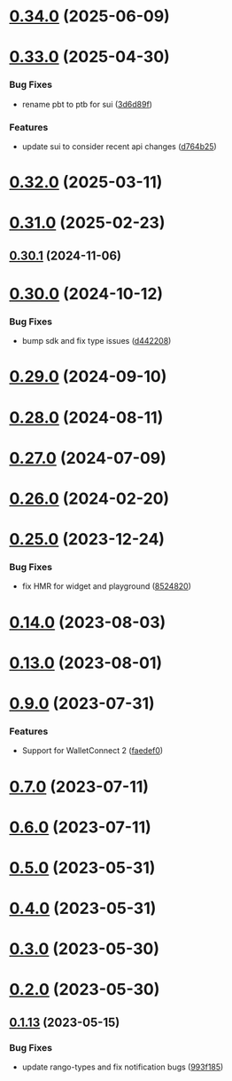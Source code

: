 # [0.34.0](https://github.com/rango-exchange/rango-client/compare/signer-cosmos@0.33.0...signer-cosmos@0.34.0) (2025-06-09)



# [0.33.0](https://github.com/rango-exchange/rango-client/compare/signer-cosmos@0.32.0...signer-cosmos@0.33.0) (2025-04-30)


### Bug Fixes

* rename pbt to ptb for sui ([3d6d89f](https://github.com/rango-exchange/rango-client/commit/3d6d89f2265766607a15d61e0df92643fb33072b))


### Features

* update sui to consider recent api changes ([d764b25](https://github.com/rango-exchange/rango-client/commit/d764b2501df9bb295f63cdbc0b05acd4a3abb4b9))



# [0.32.0](https://github.com/rango-exchange/rango-client/compare/signer-cosmos@0.31.0...signer-cosmos@0.32.0) (2025-03-11)



# [0.31.0](https://github.com/rango-exchange/rango-client/compare/signer-cosmos@0.30.1...signer-cosmos@0.31.0) (2025-02-23)



## [0.30.1](https://github.com/rango-exchange/rango-client/compare/signer-cosmos@0.30.0...signer-cosmos@0.30.1) (2024-11-06)



# [0.30.0](https://github.com/rango-exchange/rango-client/compare/signer-cosmos@0.29.0...signer-cosmos@0.30.0) (2024-10-12)


### Bug Fixes

* bump sdk and fix type issues ([d442208](https://github.com/rango-exchange/rango-client/commit/d4422083bf5dd27d5f509ce1db7f9560d05428c8))



# [0.29.0](https://github.com/rango-exchange/rango-client/compare/signer-cosmos@0.28.0...signer-cosmos@0.29.0) (2024-09-10)



# [0.28.0](https://github.com/rango-exchange/rango-client/compare/signer-cosmos@0.27.0...signer-cosmos@0.28.0) (2024-08-11)



# [0.27.0](https://github.com/rango-exchange/rango-client/compare/signer-cosmos@0.26.0...signer-cosmos@0.27.0) (2024-07-09)



# [0.26.0](https://github.com/rango-exchange/rango-client/compare/signer-cosmos@0.25.0...signer-cosmos@0.26.0) (2024-02-20)



# [0.25.0](https://github.com/rango-exchange/rango-client/compare/signer-cosmos@0.23.0...signer-cosmos@0.25.0) (2023-12-24)


### Bug Fixes

* fix HMR for widget and playground ([8524820](https://github.com/rango-exchange/rango-client/commit/8524820f10cf0b8921f3db0c4f620ff98daa4103))



# [0.14.0](https://github.com/rango-exchange/rango-client/compare/signer-cosmos@0.13.0...signer-cosmos@0.14.0) (2023-08-03)



# [0.13.0](https://github.com/rango-exchange/rango-client/compare/signer-cosmos@0.12.0...signer-cosmos@0.13.0) (2023-08-01)



# [0.9.0](https://github.com/rango-exchange/rango-client/compare/signer-cosmos@0.8.0...signer-cosmos@0.9.0) (2023-07-31)


### Features

* Support for WalletConnect 2 ([faedef0](https://github.com/rango-exchange/rango-client/commit/faedef0b5e6fc3c5ef881cbbe4ec05334cc1c910))



# [0.7.0](https://github.com/rango-exchange/rango-client/compare/signer-cosmos@0.6.0...signer-cosmos@0.7.0) (2023-07-11)



# [0.6.0](https://github.com/rango-exchange/rango-client/compare/signer-cosmos@0.5.0...signer-cosmos@0.6.0) (2023-07-11)



# [0.5.0](https://github.com/rango-exchange/rango-client/compare/signer-cosmos@0.4.0...signer-cosmos@0.5.0) (2023-05-31)



# [0.4.0](https://github.com/rango-exchange/rango-client/compare/signer-cosmos@0.3.0...signer-cosmos@0.4.0) (2023-05-31)



# [0.3.0](https://github.com/rango-exchange/rango-client/compare/signer-cosmos@0.2.0...signer-cosmos@0.3.0) (2023-05-30)



# [0.2.0](https://github.com/rango-exchange/rango-client/compare/signer-cosmos@0.1.14...signer-cosmos@0.2.0) (2023-05-30)



## [0.1.13](https://github.com/rango-exchange/rango-client/compare/signer-cosmos@0.1.12...signer-cosmos@0.1.13) (2023-05-15)


### Bug Fixes

* update rango-types and fix notification bugs ([993f185](https://github.com/rango-exchange/rango-client/commit/993f185e0b8c5e5e15a2c65ba2d85d1f9c8daa90))



